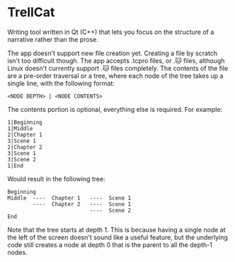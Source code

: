 # TrellCat
Writing tool written in Qt (C++) that lets you focus on the structure of a narrative rather than the prose.

The app doesn't support new file creation yet. Creating a file by scratch isn't too difficult though. The app accepts .tcpro files, or .🐱 files, although Linux doesn't currently support .🐱 files completely.
The contents of the file are a pre-order traversal or a tree, where each node of the tree takes up a single line, with the following format:

`<NODE DEPTH> | <NODE CONTENTS>`

The contents portion is optional, everything else is required. For example:

```
1|Beginning
1|Middle
2|Chapter 1
3|Scene 1
2|Chapter 2
3|Scene 1
3|Scene 2
1|End
```


Would result in the following tree:

```
Beginning
Middle  ----  Chapter 1   ----  Scene 1
        ----  Chapter 2   ----  Scene 1
                          ----  Scene 2
End
```

Note that the tree starts at depth 1. This is because having a single node at the left of the screen doesn't sound like a useful feature, but the underlying code still creates a node at depth 0 that is the parent to all the depth-1 nodes.
